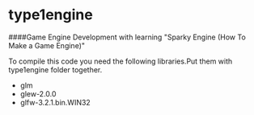 # type1engine
####Game Engine Development with learning "Sparky Engine (How To Make a Game Engine)"

To compile this code you need the following libraries.Put them with type1engine folder together.
 
* glm
* glew-2.0.0
* glfw-3.2.1.bin.WIN32
